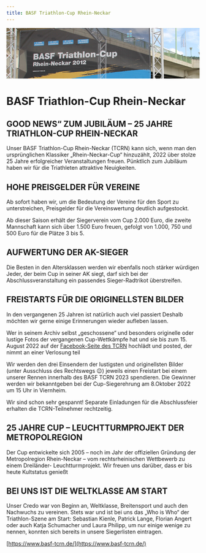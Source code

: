 ```yaml
---
title: BASF Triathlon-Cup Rhein-Neckar
---
```


![Anmeldung](/img/banner/tcrn.jpeg)

# BASF Triathlon-Cup Rhein-Neckar

## GOOD NEWS“ ZUM JUBILÄUM – 25 JAHRE TRIATHLON-CUP RHEIN-NECKAR
Unser BASF Triathlon-Cup Rhein-Neckar (TCRN) kann sich, wenn man den ursprünglichen Klassiker „Rhein-Neckar-Cup“ hinzuzählt, 2022 über stolze 25 Jahre erfolgreicher Veranstaltungen freuen. Pünktlich zum Jubiläum haben wir für die Triathleten attraktive Neuigkeiten.

## HOHE PREISGELDER FÜR VEREINE
Ab sofort haben wir, um die Bedeutung der Vereine für den Sport zu unterstreichen, Preisgelder für die Vereinswertung deutlich aufgestockt.

Ab dieser Saison erhält der Siegerverein vom Cup 2.000 Euro, die zweite Mannschaft kann sich über 1.500 Euro freuen, gefolgt von 1.000, 750 und 500 Euro für die Plätze 3 bis 5.

## AUFWERTUNG DER AK-SIEGER
Die Besten in den Altersklassen werden wir ebenfalls noch stärker würdigen Jeder, der beim Cup in seiner AK siegt, darf sich bei der Abschlussveranstaltung ein passendes Sieger-Radtrikot überstreifen.

## FREISTARTS FÜR DIE ORIGINELLSTEN BILDER
In den vergangenen 25 Jahren ist natürlich auch viel passiert Deshalb möchten wir gerne einige Erinnerungen wieder aufleben lassen.

Wer in seinem Archiv selbst „geschossene“ und besonders originelle oder lustige Fotos der vergangenen Cup-Wettkämpfe hat und sie bis zum 15. August 2022 auf der [Facebook-Seite des TCRN](https://de-de.facebook.com/BASF.TriathlonCupRheinNeckar) hochlädt und posted, der nimmt an einer Verlosung teil

Wir werden den drei Einsendern der lustigsten und originellsten Bilder (unter Ausschluss des Rechtswegs 😉) jeweils einen Freistart bei einem unserer Rennen innerhalb des BASF TCRN 2023 spendieren. Die Gewinner werden wir bekanntgeben bei der Cup-Siegerehrung am 8.Oktober 2022 um 15 Uhr in Viernheim.

Wir sind schon sehr gespannt! Separate Einladungen für die Abschlussfeier erhalten die TCRN-Teilnehmer rechtzeitig.

## 25 JAHRE CUP – LEUCHTTURMPROJEKT DER METROPOLREGION
Der Cup entwickelte sich 2005 – noch im Jahr der offiziellen Gründung der Metropolregion Rhein-Neckar – vom rechtsrheinischen Wettbewerb zu einem Dreiländer- Leuchtturmprojekt. Wir freuen uns darüber, dass er bis heute Kultstatus genießt

## BEI UNS IST DIE WELTKLASSE AM START
Unser Credo war von Beginn an, Weltklasse, Breitensport und auch den Nachwuchs zu vereinen. Stets war und ist bei uns das „Who is Who“ der Triathlon-Szene am Start: Sebastian Kienle, Patrick Lange, Florian Angert oder auch Katja Schumacher und Laura Philipp, um nur einige wenige zu nennen, konnten sich bereits in unsere Siegerlisten eintragen.

[https://www.basf-tcrn.de/](https://www.basf-tcrn.de/)